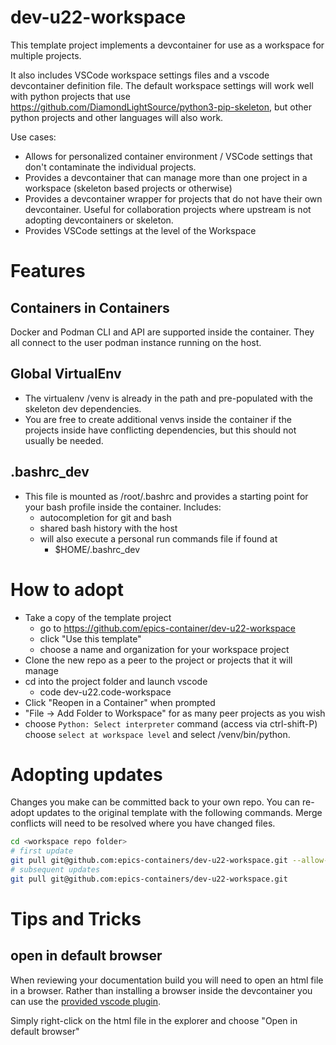 # dev-u22-workspace

This template project implements a devcontainer for use as a workspace
for multiple projects.

It also includes VSCode workspace settings files and a vscode devcontainer
definition file. The default workspace settings will work well with python
projects that use https://github.com/DiamondLightSource/python3-pip-skeleton,
but other python projects and other languages will also work.

Use cases:

- Allows for personalized container environment / VSCode settings that
  don't contaminate the individual projects.
- Provides a devcontainer that can manage more than one project in
  a workspace (skeleton based projects or otherwise)
- Provides a devcontainer wrapper for projects that do not have their own
  devcontainer. Useful for collaboration projects where upstream is not
  adopting devcontainers or skeleton.
- Provides VSCode settings at the level of the Workspace

# Features

 ## Containers in Containers
Docker and Podman CLI and API are supported inside the container. They all
connect to the user podman instance running on the host.
## Global VirtualEnv
- The virtualenv /venv is already in the path and pre-populated with the
  skeleton dev dependencies.
- You are free to create additional venvs inside the container if the projects
  inside have conflicting dependencies, but this should not usually be needed.

## .bashrc_dev
- This file is mounted as /root/.bashrc and provides a starting point for
  your bash profile inside the container. Includes:
  - autocompletion for git and bash
  - shared bash history with the host
  - will also execute a personal run commands file if found at
    - $HOME/.bashrc_dev

# How to adopt
- Take a copy of the template project
  - go to https://github.com/epics-container/dev-u22-workspace
  - click "Use this template"
  - choose a name and organization for your workspace project
- Clone the new repo as a peer to the project or projects that it will manage
- cd into the project folder and launch vscode
  - code dev-u22.code-workspace
- Click "Reopen in a Container" when prompted
- "File -> Add Folder to Workspace" for as many peer projects as you wish
- choose ``Python: Select interpreter`` command (access via ctrl-shift-P)
  choose ``select at workspace level`` and select /venv/bin/python.

# Adopting updates

Changes you make can be committed back to your own repo. You can re-adopt
updates to the original template with the following commands.
Merge conflicts will need to be resolved where you have changed files.

```bash
cd <workspace repo folder>
# first update
git pull git@github.com:epics-containers/dev-u22-workspace.git --allow-unrelated-histories
# subsequent updates
git pull git@github.com:epics-containers/dev-u22-workspace.git
```

# Tips and Tricks

## open in default browser

When reviewing your documentation build you will need to open an html file
in a browser. Rather than installing a browser inside the devcontainer you 
can use the [provided vscode plugin](https://marketplace.visualstudio.com/items?itemName=peakchen90.open-html-in-browser).

Simply right-click on the html file in the explorer and choose
"Open in default browser"
